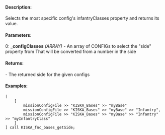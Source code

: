 #### Description:
Selects the most specific config's infantryClasses property and returns its value.

#### Parameters:
0: **_configClasses** *(ARRAY)* - An array of CONFIGs to select the "side" property from
    That will be converted from a number in the side

#### Returns:
<SIDE> - The returned side for the given configs

#### Examples:
```sqf
[
    [
        missionConfigFile >> "KISKA_Bases" >> "myBase"
        missionConfigFile >> "KISKA_Bases" >> "myBase" >> "Infantry",
        missionConfigFile >> "KISKA_Bases" >> "myBase" >> "Infantry" >> "myInfantryClass"
    ]
] call KISKA_fnc_bases_getSide;
```

